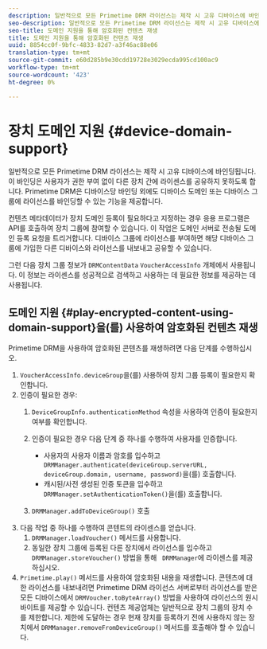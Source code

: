 ```yaml
---
description: 일반적으로 모든 Primetime DRM 라이선스는 제작 시 고유 디바이스에 바인딩됩니다. 이 바인딩은 사용자가 권한 부여 없이 다른 장치 간에 라이센스를 공유하지 못하도록 합니다. Primetime DRM은 디바이스당 바인딩 외에도 디바이스 도메인 또는 디바이스 그룹에 라이선스를 바인딩할 수 있는 기능을 제공합니다.
seo-description: 일반적으로 모든 Primetime DRM 라이선스는 제작 시 고유 디바이스에 바인딩됩니다. 이 바인딩은 사용자가 권한 부여 없이 다른 장치 간에 라이센스를 공유하지 못하도록 합니다. Primetime DRM은 디바이스당 바인딩 외에도 디바이스 도메인 또는 디바이스 그룹에 라이선스를 바인딩할 수 있는 기능을 제공합니다.
seo-title: 도메인 지원을 통해 암호화된 컨텐츠 재생
title: 도메인 지원을 통해 암호화된 컨텐츠 재생
uuid: 8854cc0f-9bfc-4833-82d7-a3f46ac88e06
translation-type: tm+mt
source-git-commit: e60d285b9e30cdd19728e3029ecda995cd100ac9
workflow-type: tm+mt
source-wordcount: '423'
ht-degree: 0%

---
```



# 장치 도메인 지원 {#device-domain-support}

일반적으로 모든 Primetime DRM 라이선스는 제작 시 고유 디바이스에 바인딩됩니다. 이 바인딩은 사용자가 권한 부여 없이 다른 장치 간에 라이센스를 공유하지 못하도록 합니다. Primetime DRM은 디바이스당 바인딩 외에도 디바이스 도메인 또는 디바이스 그룹에 라이선스를 바인딩할 수 있는 기능을 제공합니다.

컨텐츠 메타데이터가 장치 도메인 등록이 필요하다고 지정하는 경우 응용 프로그램은 API를 호출하여 장치 그룹에 참여할 수 있습니다. 이 작업은 도메인 서버로 전송될 도메인 등록 요청을 트리거합니다. 디바이스 그룹에 라이선스를 부여하면 해당 디바이스 그룹에 가입한 다른 디바이스와 라이선스를 내보내고 공유할 수 있습니다.

그런 다음 장치 그룹 정보가 `DRMContentData` `VoucherAccessInfo` 개체에서 사용됩니다. 이 정보는 라이센스를 성공적으로 검색하고 사용하는 데 필요한 정보를 제공하는 데 사용됩니다.

## 도메인 지원 {#play-encrypted-content-using-domain-support}을(를) 사용하여 암호화된 컨텐츠 재생

Primetime DRM을 사용하여 암호화된 콘텐츠를 재생하려면 다음 단계를 수행하십시오.

1. `VoucherAccessInfo.deviceGroup`을(를) 사용하여 장치 그룹 등록이 필요한지 확인합니다.
1. 인증이 필요한 경우:
   1. `DeviceGroupInfo.authenticationMethod` 속성을 사용하여 인증이 필요한지 여부를 확인합니다.
   1. 인증이 필요한 경우 다음 단계 중 하나를 수행하여 사용자를 인증합니다.

      * 사용자의 사용자 이름과 암호를 입수하고 `DRMManager.authenticate(deviceGroup.serverURL, deviceGroup.domain, username, password)`을(를) 호출합니다.
      * 캐시된/사전 생성된 인증 토큰을 입수하고 `DRMManager.setAuthenticationToken()`을(를) 호출합니다.
   1. `DRMManager.addToDeviceGroup()` 호출
1. 다음 작업 중 하나를 수행하여 콘텐트의 라이센스를 얻습니다.
   1. `DRMManager.loadVoucher()` 메서드를 사용합니다.
   1. 동일한 장치 그룹에 등록된 다른 장치에서 라이선스를 입수하고 `DRMManager.storeVoucher()` 방법을 통해 ` DRMManager`에 라이센스를 제공하십시오.
1. `Primetime.play()` 메서드를 사용하여 암호화된 내용을 재생합니다.
콘텐츠에 대한 라이선스를 내보내려면 Primetime DRM 라이선스 서버로부터 라이선스를 받은 모든 디바이스에서 `DRMVoucher.toByteArray()` 방법을 사용하여 라이선스의 원시 바이트를 제공할 수 있습니다. 컨텐츠 제공업체는 일반적으로 장치 그룹의 장치 수를 제한합니다. 제한에 도달하는 경우 현재 장치를 등록하기 전에 사용하지 않는 장치에서 `DRMManager.removeFromDeviceGroup()` 메서드를 호출해야 할 수 있습니다.